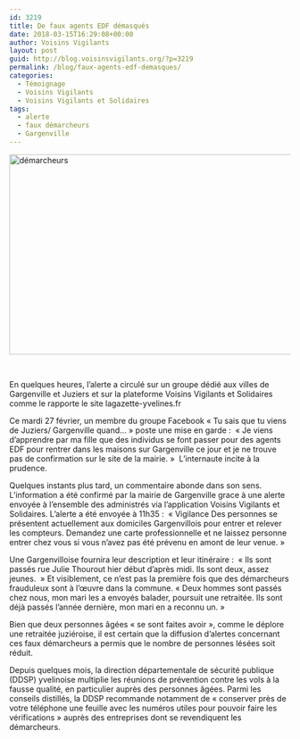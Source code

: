 ```yaml
---
id: 3219
title: De faux agents EDF démasqués
date: 2018-03-15T16:29:08+00:00
author: Voisins Vigilants
layout: post
guid: http://blog.voisinsvigilants.org/?p=3219
permalink: /blog/faux-agents-edf-demasques/
categories:
  - Témoignage
  - Voisins Vigilants
  - Voisins Vigilants et Solidaires
tags:
  - alerte
  - faux démarcheurs
  - Gargenville
---
```

[<img class="aligncenter wp-image-3220 size-large" src="./../../images/2018/03/démarcheurs-1024x575.jpg" alt="démarcheurs" width="640" height="359" />](./../../images/2018/03/démarcheurs.jpg)

&nbsp;

En quelques heures, l’alerte a circulé sur un groupe dédié aux villes de Gargenville et Juziers et sur la plateforme Voisins Vigilants et Solidaires comme le rapporte le site lagazette-yvelines.fr

Ce mardi 27 février, un membre du groupe Facebook « Tu sais que tu viens de Juziers/ Gargenville quand… » poste une mise en garde :  &laquo;&nbsp;Je viens d’apprendre par ma fille que des individus se font passer pour des agents EDF pour rentrer dans les maisons sur Gargenville ce jour et je ne trouve pas de confirmation sur le site de la mairie.&nbsp;&raquo;  L’internaute incite à la prudence.

Quelques instants plus tard, un commentaire abonde dans son sens.  L&rsquo;information a été confirmé par la mairie de Gargenville grace à une alerte envoyée à l&rsquo;ensemble des administrés via l&rsquo;application Voisins Vigilants et Solidaires. L&rsquo;alerte a été envoyée à 11h35 :  &laquo;&nbsp;Vigilance Des personnes se présentent actuellement aux domiciles Gargenvillois pour entrer et relever les compteurs. Demandez une carte professionnelle et ne laissez personne entrer chez vous si vous n’avez pas été prévenu en amont de leur venue.&nbsp;&raquo;

Une Gargenvilloise fournira leur description et leur itinéraire :  &laquo;&nbsp;Ils sont passés rue Julie Thourout hier début d’après midi. Ils sont deux, assez jeunes. &nbsp;&raquo; Et visiblement, ce n’est pas la première fois que des démarcheurs frauduleux sont à l’œuvre dans la commune. &laquo;&nbsp;Deux hommes sont passés chez nous, mon mari les a envoyés balader, poursuit une retraitée. Ils sont déjà passés l’année dernière, mon mari en a reconnu un.&nbsp;&raquo;

Bien que deux personnes âgées &laquo;&nbsp;se sont faites avoir&nbsp;&raquo;, comme le déplore une retraitée juziéroise, il est certain que la diffusion d&rsquo;alertes concernant ces faux démarcheurs a permis que le nombre de personnes lésées soit réduit.

Depuis quelques mois, la direction départementale de sécurité publique (DDSP) yvelinoise multiplie les réunions de prévention contre les vols à la fausse qualité, en particulier auprès des personnes âgées. Parmi les conseils distillés, la DDSP recommande notamment de « conserver près de votre téléphone une feuille avec les numéros utiles pour pouvoir faire les vérifications » auprès des entreprises dont se revendiquent les démarcheurs.

&nbsp;

&nbsp;